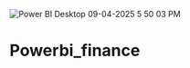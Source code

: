![Power BI Desktop 09-04-2025 5 50 03 PM](https://github.com/user-attachments/assets/2efd4400-f087-4833-8eee-6aa7b39b2fc5)
# Powerbi_finance
